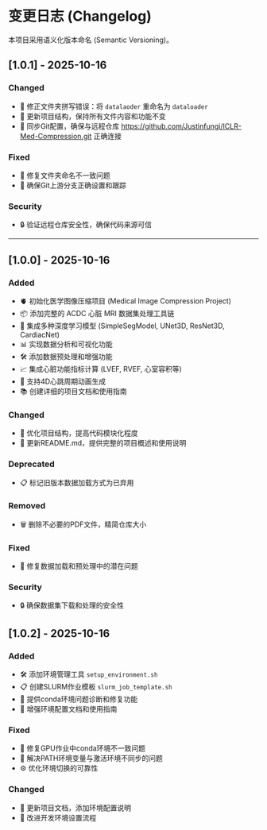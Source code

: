 # 变更日志 (Changelog)

本项目采用语义化版本命名 (Semantic Versioning)。

## [1.0.1] - 2025-10-16

### Changed
- 🔧 修正文件夹拼写错误：将 `datalaoder` 重命名为 `dataloader`
- 📁 更新项目结构，保持所有文件内容和功能不变
- 🔄 同步Git配置，确保与远程仓库 https://github.com/Justinfungi/ICLR-Med-Compression.git 正确连接

### Fixed
- 🐛 修复文件夹命名不一致问题
- 🔗 确保Git上游分支正确设置和跟踪

### Security
- 🔒 验证远程仓库安全性，确保代码来源可信

---

## [1.0.0] - 2025-10-16

### Added
- 🫀 初始化医学图像压缩项目 (Medical Image Compression Project)
- 📦 添加完整的 ACDC 心脏 MRI 数据集处理工具链
- 🤖 集成多种深度学习模型 (SimpleSegModel, UNet3D, ResNet3D, CardiacNet)
- 📊 实现数据分析和可视化功能
- 🛠️ 添加数据预处理和增强功能
- 📈 集成心脏功能指标计算 (LVEF, RVEF, 心室容积等)
- 🎨 支持4D心跳周期动画生成
- 📚 创建详细的项目文档和使用指南

### Changed
- 🚀 优化项目结构，提高代码模块化程度
- 📖 更新README.md，提供完整的项目概述和使用说明

### Deprecated
- 📋 标记旧版本数据加载方式为已弃用

### Removed
- 🗑️ 删除不必要的PDF文件，精简仓库大小

### Fixed
- 🔧 修复数据加载和预处理中的潜在问题

### Security
- 🔒 确保数据集下载和处理的安全性

## [1.0.2] - 2025-10-16

### Added
- 🛠️ 添加环境管理工具 `setup_environment.sh`
- 📋 创建SLURM作业模板 `slurm_job_template.sh`
- 🔧 提供conda环境问题诊断和修复功能
- 📖 增强环境配置文档和使用指南

### Fixed
- 🐛 修复GPU作业中conda环境不一致问题
- 🔗 解决PATH环境变量与激活环境不同步的问题
- ⚙️ 优化环境切换的可靠性

### Changed
- 📝 更新项目文档，添加环境配置说明
- 🚀 改进开发环境设置流程
